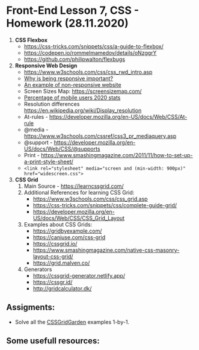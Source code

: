 # Front-End Lesson 7, CSS - Homework (28.11.2020)

1. **CSS Flexbox**
   - https://css-tricks.com/snippets/css/a-guide-to-flexbox/
   - https://codepen.io/rommelmamedov/details/oNzggrY
   - https://github.com/philipwalton/flexbugs
1. **Responsive Web Design**
   - https://www.w3schools.com/css/css_rwd_intro.asp
   - [Why is being responsive important?](https://www.webfx.com/web-design/why-responsive-design-important.html#:~:text=Responsive%20design%20can%20help%20you-ur%20rankings%20in%20search%20engines)
   - [An example of non-responsive website](https://dequeuniversity.com/library/responsive/1-non-responsive)
   - Screen Sizes Map: https://screensizemap.com/
   - [Percentage of mobile users 2020 stats](https://www.broadbandsearch.net/blog/mobile-desktop-internet-usage-statistics)
   - Resolution differences https://en.wikipedia.org/wiki/Display_resolution
   -  At-rules - https://developer.mozilla.org/en-US/docs/Web/CSS/At-rule
   -  @media - https://www.w3schools.com/cssref/css3_pr_mediaquery.asp
   -  @support - https://developer.mozilla.org/en-US/docs/Web/CSS/@supports
   -  Print - https://www.smashingmagazine.com/2011/11/how-to-set-up-a-print-style-sheet/
   -  ```<link rel="stylesheet" media="screen and (min-width: 900px)" href="widescreen.css">```
2. **CSS Grid**
    1. Main Source - https://learncssgrid.com/
    2. Additional References for learning CSS Grid:
       - https://www.w3schools.com/css/css_grid.asp
       - https://css-tricks.com/snippets/css/complete-guide-grid/
       - https://developer.mozilla.org/en-US/docs/Web/CSS/CSS_Grid_Layout
    3. Examples about CSS Grids: 
       - https://gridbyexample.com/
       - https://caniuse.com/css-grid
       - https://cssgrid.io/
       - https://www.smashingmagazine.com/native-css-masonry-layout-css-grid/
       - https://grid.malven.co/
    4. Generators
       - https://cssgrid-generator.netlify.app/
       - https://cssgr.id/
       - http://gridcalculator.dk/

## Assigments:

- Solve all the [CSSGridGarden](https://cssgridgarden.com/) examples 1-by-1.

## Some usefull resources:
